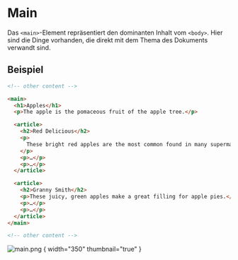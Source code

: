 # Main

Das `<main>`-Element repräsentiert den dominanten Inhalt vom `<body>`. Hier sind die Dinge vorhanden, die direkt mit dem Thema des Dokuments 
verwandt sind.

## Beispiel

```HTML
<!-- other content -->

<main>
  <h1>Apples</h1>
  <p>The apple is the pomaceous fruit of the apple tree.</p>

  <article>
    <h2>Red Delicious</h2>
    <p>
      These bright red apples are the most common found in many supermarkets.
    </p>
    <p>…</p>
    <p>…</p>
  </article>

  <article>
    <h2>Granny Smith</h2>
    <p>These juicy, green apples make a great filling for apple pies.</p>
    <p>…</p>
    <p>…</p>
  </article>
</main>

<!-- other content -->

```

![main.png](main.png) { width="350" thumbnail="true" }
